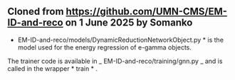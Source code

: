 ## Cloned from https://github.com/UMN-CMS/EM-ID-and-reco on 1 June 2025 by Somanko

* EM-ID-and-reco/models/DynamicReductionNetworkObject.py * is the model used for the energy regression of e-gamma objects.

The trainer code is available in _ EM-ID-and-reco/training/gnn.py _ and is called in the wrapper * train * .
